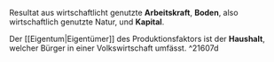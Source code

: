 Resultat aus wirtschaftlicht genutzte **Arbeitskraft**, **Boden**, also wirtschaftlich genutzte Natur, und **Kapital**.

Der [[Eigentum|Eigentümer]] des Produktionsfaktors ist der **Haushalt**, welcher Bürger in einer Volkswirtschaft umfässt. ^21607d